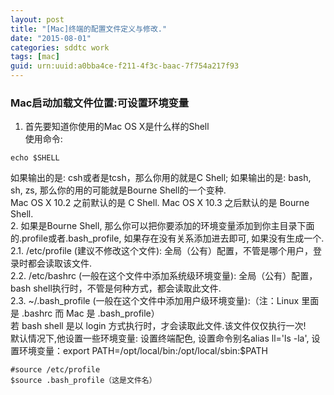 ```yaml
---
layout: post
title: "[Mac]终端的配置文件定义与修改."
date: "2015-08-01"
categories: sddtc work
tags: [mac]
guid: urn:uuid:a0bba4ce-f211-4f3c-baac-7f754a217f93
---
```


### Mac启动加载文件位置:可设置环境变量

1. 首先要知道你使用的Mac OS X是什么样的Shell   
使用命令:  
~~~vim
echo $SHELL  
~~~
如果输出的是: csh或者是tcsh，那么你用的就是C Shell; 如果输出的是: bash, sh, zs, 那么你的用的可能就是Bourne Shell的一个变种.    
Mac OS X 10.2 之前默认的是 C Shell. Mac OS X 10.3 之后默认的是 Bourne Shell.    
2. 如果是Bourne Shell, 那么你可以把你要添加的环境变量添加到你主目录下面的.profile或者.bash_profile, 如果存在没有关系添加进去即可, 如果没有生成一个.    
2.1. /etc/profile (建议不修改这个文件): 全局（公有）配置，不管是哪个用户，登录时都会读取该文件.  
2.2. /etc/bashrc (一般在这个文件中添加系统级环境变量): 全局（公有）配置，bash shell执行时，不管是何种方式，都会读取此文件.    
2.3. ~/.bash\_profile (一般在这个文件中添加用户级环境变量):（注：Linux 里面是 .bashrc 而 Mac 是 .bash\_profile）  
若 bash shell 是以 login 方式执行时，才会读取此文件.该文件仅仅执行一次!  
默认情况下,他设置一些环境变量: 设置终端配色, 设置命令别名alias ll='ls -la', 设置环境变量：export PATH=/opt/local/bin:/opt/local/sbin:$PATH  
~~~vim
#source /etc/profile
$source .bash_profile（这是文件名）
~~~
